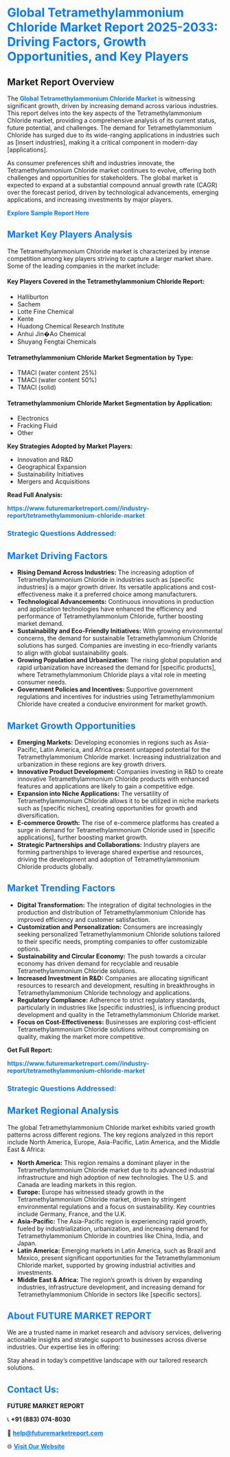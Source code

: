 <h1 style="color: #007BFF;">Global Tetramethylammonium Chloride Market Report 2025-2033: Driving Factors, Growth Opportunities, and Key Players</h1>

<section id="overview">
<h2>Market Report Overview</h2>
<p>The <a href="https://www.futuremarketreport.com//industry-report/tetramethylammonium-chloride-market" style="color: #007BFF; text-decoration: none;"><strong>Global Tetramethylammonium Chloride Market</strong></a> is witnessing significant growth, driven by increasing demand across various industries. This report delves into the key aspects of the Tetramethylammonium Chloride market, providing a comprehensive analysis of its current status, future potential, and challenges. The demand for Tetramethylammonium Chloride has surged due to its wide-ranging applications in industries such as [insert industries], making it a critical component in modern-day [applications].</p>
<p>As consumer preferences shift and industries innovate, the Tetramethylammonium Chloride market continues to evolve, offering both challenges and opportunities for stakeholders. The global market is expected to expand at a substantial compound annual growth rate (CAGR) over the forecast period, driven by technological advancements, emerging applications, and increasing investments by major players.</p>
</section>

<section id="overview">
<p><a href="https://www.futuremarketreport.com//request-sample/reportId=49308" style="color: #007BFF; text-decoration: none;"><strong>Explore Sample Report Here</strong></a></p>
</section>

<section id="key-players">
<h2 style="color: #007BFF;">Market Key Players Analysis</h2>
<p>The Tetramethylammonium Chloride market is characterized by intense competition among key players striving to capture a larger market share. Some of the leading companies in the market include:</p>
<h4>Key Players Covered in the Tetramethylammonium Chloride Report:</h4>
<ul><li>Halliburton</li><li>Sachem</li><li>Lotte Fine Chemical</li><li>Kente</li><li>Huadong Chemical Research Institute</li><li>Anhui Jin�Ao Chemical</li><li>Shuyang Fengtai Chemicals</li></ul>
<h4>Tetramethylammonium Chloride Market Segmentation by Type:</h4>
<ul><li>TMACI (water content 25%)</li><li>TMACI (water content 50%)</li><li>TMACI (solid)</li></ul>

<h4>Tetramethylammonium Chloride Market Segmentation by Application:</h4>
<ul><li>Electronics</li><li>Fracking Fluid</li><li>Other</li></ul>
<p><strong>Key Strategies Adopted by Market Players:</strong></p>
<ul>
<li>Innovation and R&D</li>
<li>Geographical Expansion</li>
<li>Sustainability Initiatives</li>
<li>Mergers and Acquisitions</li>
</ul>
</section>

<section>
<p><strong>Read Full Analysis: </strong></p><a href="https://www.futuremarketreport.com//industry-report/tetramethylammonium-chloride-market" style="color: #007BFF; text-decoration: none;"><strong>https://www.futuremarketreport.com//industry-report/tetramethylammonium-chloride-market</strong></a>
<h3 style="color: #007BFF;">Strategic Questions Addressed:</h3>
</section>

<section id="driving-factors">
<h2 style="color: #007BFF;">Market Driving Factors</h2>
<ul>
<li><strong>Rising Demand Across Industries:</strong> The increasing adoption of Tetramethylammonium Chloride in industries such as [specific industries] is a major growth driver. Its versatile applications and cost-effectiveness make it a preferred choice among manufacturers.</li>
<li><strong>Technological Advancements:</strong> Continuous innovations in production and application technologies have enhanced the efficiency and performance of Tetramethylammonium Chloride, further boosting market demand.</li>
<li><strong>Sustainability and Eco-Friendly Initiatives:</strong> With growing environmental concerns, the demand for sustainable Tetramethylammonium Chloride solutions has surged. Companies are investing in eco-friendly variants to align with global sustainability goals.</li>
<li><strong>Growing Population and Urbanization:</strong> The rising global population and rapid urbanization have increased the demand for [specific products], where Tetramethylammonium Chloride plays a vital role in meeting consumer needs.</li>
<li><strong>Government Policies and Incentives:</strong> Supportive government regulations and incentives for industries using Tetramethylammonium Chloride have created a conducive environment for market growth.</li>
</ul>
</section>

<section id="growth-opportunities">
<h2 style="color: #007BFF;">Market Growth Opportunities</h2>
<ul>
<li><strong>Emerging Markets:</strong> Developing economies in regions such as Asia-Pacific, Latin America, and Africa present untapped potential for the Tetramethylammonium Chloride market. Increasing industrialization and urbanization in these regions are key growth drivers.</li>
<li><strong>Innovative Product Development:</strong> Companies investing in R&D to create innovative Tetramethylammonium Chloride products with enhanced features and applications are likely to gain a competitive edge.</li>
<li><strong>Expansion into Niche Applications:</strong> The versatility of Tetramethylammonium Chloride allows it to be utilized in niche markets such as [specific niches], creating opportunities for growth and diversification.</li>
<li><strong>E-commerce Growth:</strong> The rise of e-commerce platforms has created a surge in demand for Tetramethylammonium Chloride used in [specific applications], further boosting market growth.</li>
<li><strong>Strategic Partnerships and Collaborations:</strong> Industry players are forming partnerships to leverage shared expertise and resources, driving the development and adoption of Tetramethylammonium Chloride products globally.</li>
</ul>
</section>

<section id="trending-factors">
<h2 style="color: #007BFF;">Market Trending Factors</h2>
<ul>
<li><strong>Digital Transformation:</strong> The integration of digital technologies in the production and distribution of Tetramethylammonium Chloride has improved efficiency and customer satisfaction.</li>
<li><strong>Customization and Personalization:</strong> Consumers are increasingly seeking personalized Tetramethylammonium Chloride solutions tailored to their specific needs, prompting companies to offer customizable options.</li>
<li><strong>Sustainability and Circular Economy:</strong> The push towards a circular economy has driven demand for recyclable and reusable Tetramethylammonium Chloride solutions.</li>
<li><strong>Increased Investment in R&D:</strong> Companies are allocating significant resources to research and development, resulting in breakthroughs in Tetramethylammonium Chloride technology and applications.</li>
<li><strong>Regulatory Compliance:</strong> Adherence to strict regulatory standards, particularly in industries like [specific industries], is influencing product development and quality in the Tetramethylammonium Chloride market.</li>
<li><strong>Focus on Cost-Effectiveness:</strong> Businesses are exploring cost-efficient Tetramethylammonium Chloride solutions without compromising on quality, making the market more competitive.</li>
</ul>
</section>

<section>
<p><strong>Get Full Report: </strong></p><a href="https://www.futuremarketreport.com//industry-report/tetramethylammonium-chloride-market" style="color: #007BFF; text-decoration: none;"><strong>https://www.futuremarketreport.com//industry-report/tetramethylammonium-chloride-market</strong></a>
<h3 style="color: #007BFF;">Strategic Questions Addressed:</h3>
</section>


<section id="regional-analysis">
<h2 style="color: #007BFF;">Market Regional Analysis</h2>
<p>The global Tetramethylammonium Chloride market exhibits varied growth patterns across different regions. The key regions analyzed in this report include North America, Europe, Asia-Pacific, Latin America, and the Middle East & Africa:</p>
<ul>
<li><strong>North America:</strong> This region remains a dominant player in the Tetramethylammonium Chloride market due to its advanced industrial infrastructure and high adoption of new technologies. The U.S. and Canada are leading markets in this region.</li>
<li><strong>Europe:</strong> Europe has witnessed steady growth in the Tetramethylammonium Chloride market, driven by stringent environmental regulations and a focus on sustainability. Key countries include Germany, France, and the U.K.</li>
<li><strong>Asia-Pacific:</strong> The Asia-Pacific region is experiencing rapid growth, fueled by industrialization, urbanization, and increasing demand for Tetramethylammonium Chloride in countries like China, India, and Japan.</li>
<li><strong>Latin America:</strong> Emerging markets in Latin America, such as Brazil and Mexico, present significant opportunities for the Tetramethylammonium Chloride market, supported by growing industrial activities and investments.</li>
<li><strong>Middle East & Africa:</strong> The region’s growth is driven by expanding industries, infrastructure development, and increasing demand for Tetramethylammonium Chloride in sectors like [specific sectors].</li>
</ul>
</section>

<footer>
<h2 style="color: #007BFF;">About FUTURE MARKET REPORT</h2>
<p>We are a trusted name in market research and advisory services, delivering actionable insights and strategic support to businesses across diverse industries. Our expertise lies in offering:</p>

<p>Stay ahead in today’s competitive landscape with our tailored research solutions.</p>

<h2 style="color: #007BFF;">Contact Us:</h2>
<p><strong>FUTURE MARKET REPORT</strong></p>
<p>📞 <strong>+91 (883) 074-8030</strong></p>
<p>📧 <strong><a href="mailto:help@futuremarketreport.com" style="color: #007BFF;">help@futuremarketreport.com</a></strong></p>
<p>🌐 <strong><a href="https://www.futuremarketreport.com/" style="color: #007BFF;">Visit Our Website</a></strong></p>
</footer>